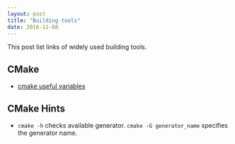 ```yaml
---
layout: post
title: "Building tools" 
date: 2016-11-08
---
```

This post list links of widely used building tools.

## CMake 
+ [cmake useful variables](https://cmake.org/Wiki/CMake_Useful_Variables) 

## CMake Hints
+ `cmake -h` checks available generator. `cmake -G generator_name` specifies the generator name.
